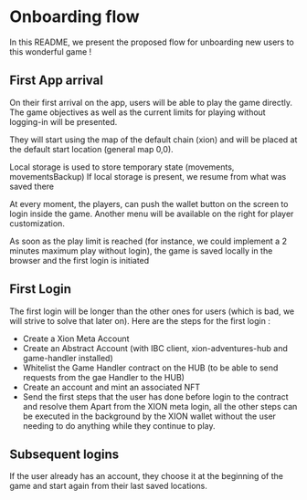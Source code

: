 # Onboarding flow

In this README, we present the proposed flow for unboarding new users to this wonderful game ! 

## First App arrival

On their first arrival on the app, users will be able to play the game directly. The game objectives as well as the current limits for playing without logging-in will be presented.

They will start using the map of the default chain (xion) and will be placed at the default start location (general map 0,0).

Local storage is used to store temporary state (movements, movementsBackup)
If local storage is present, we resume from what was saved there

At every moment, the players, can push the wallet button on the screen to login inside the game. Another menu will be available on the right for player customization. 

As soon as the play limit is reached (for instance, we could implement a 2 minutes maximum play without login), the game is saved locally in the browser and the first login is initiated

## First Login

The first login will be longer than the other ones for users (which is bad, we will strive to solve that later on). 
Here are the steps for the first login : 
- Create a Xion Meta Account
- Create an Abstract Account (with IBC client, xion-adventures-hub and game-handler installed)
- Whitelist the Game Handler contract on the HUB (to be able to send requests from the gae Handler to the HUB)
- Create an account and mint an associated NFT
- Send the first steps that the user has done before login to the contract and resolve them
Apart from the XION meta login, all the other steps can be executed in the background by the XION wallet without the user needing to do anything while they continue to play. 

## Subsequent logins

If the user already has an account, they choose it at the beginning of the game and start again from their last saved locations. 